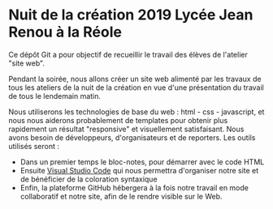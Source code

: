 # Nuit de la création 2019 Lycée Jean Renou à la Réole

Ce dépôt Git a pour objectif de recueillir le travail des élèves de l'atelier "site web".

Pendant la soirée, nous allons créer un site web alimenté par les travaux de tous les ateliers de la nuit de la création en vue d'une présentation du travail de tous le lendemain matin.

Nous utiliserons les technologies de base du web : html - css - javascript, et nous nous aiderons probablement de templates pour obtenir plus rapidement un résultat "responsive" et visuellement satisfaisant.
Nous avons besoin de développeurs, d'organisateurs et de reporters.
Les outils utilisés seront :
- Dans un premier temps le bloc-notes, pour démarrer avec le code HTML
- Ensuite [Visual Studio Code](https://code.visualstudio.com) qui nous permettra d'organiser notre site et de bénéficier de la coloration syntaxique
- Enfin, la plateforme GitHub hébergera à la fois notre travail en mode collaboratif et notre site, afin de le rendre visible sur le Web.
